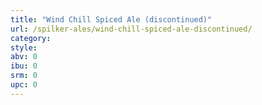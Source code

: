 ```yaml
---
title: "Wind Chill Spiced Ale (discontinued)"
url: /spilker-ales/wind-chill-spiced-ale-discontinued/
category: 
style: 
abv: 0
ibu: 0
srm: 0
upc: 0
---
```


